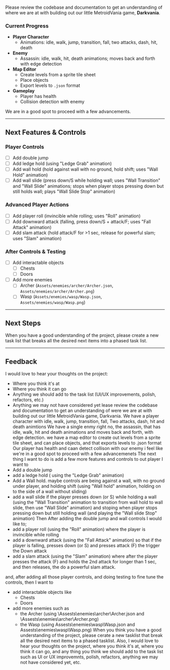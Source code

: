 Please review the codebase and documentation to get an understanding of where we are at with building out our little MetroidVania game, **Darkvania**.

### Current Progress

- **Player Character**
    - Animations: idle, walk, jump, transition, fall, two attacks, dash, hit, death
- **Enemy**
    - Assassin: idle, walk, hit, death animations; moves back and forth with edge detection
- **Map Editor**
    - Create levels from a sprite tile sheet
    - Place objects
    - Export levels to `.json` format
- **Gameplay**
    - Player has health
    - Collision detection with enemy

We are in a good spot to proceed with a few advancements.

---

## Next Features & Controls

### Player Controls

- [ ] Add double jump
- [ ] Add ledge hold (using "Ledge Grab" animation)
- [ ] Add wall hold (hold against wall with no ground, hold shift; uses "Wall Hold" animation)
- [ ] Add wall slide (press down/S while holding wall; uses "Wall Transition" and "Wall Slide" animations; stops when player stops pressing down but still holds wall; plays "Wall Slide Stop" animation)

### Advanced Player Actions

- [ ] Add player roll (invincible while rolling; uses "Roll" animation)
- [ ] Add downward attack (falling, press down/S + attack/F; uses "Fall Attack" animation)
- [ ] Add slam attack (hold attack/F for >1 sec, release for powerful slam; uses "Slam" animation)

### After Controls & Testing

- [ ] Add interactable objects
    - [ ] Chests
    - [ ] Doors
- [ ] Add more enemies
    - [ ] Archer (`Assets/enemies/archer/Archer.json`, `Assets/enemies/archer/Archer.png`)
    - [ ] Wasp (`Assets/enemies/wasp/Wasp.json`, `Assets/enemies/wasp/Wasp.png`)

---

## Next Steps

When you have a good understanding of the project, please create a new task list that breaks all the desired next items into a phased task list.

---

## Feedback

I would love to hear your thoughts on the project:
- Where you think it's at
- Where you think it can go
- Anything we should add to the task list (UI/UX improvements, polish, refactors, etc.)
- Anything we may not have considered yet
lease review the codebase and documentation to get an understanding of were we are at with building out our little MetroidVania game, Darkvania.
We have a player character with idle, walk, jump, transition, fall, Two attacks, dash, hit and death animtions
We have a single enmy right no, the assassin, that has idle, walk, hit and death animations and moves back and forth, with edge detection.
we have a map editor to create out levels from a sprite tile sheet, and can place objects, and that exports levels to .json format
Our player has health and caan detect collison with our enemy
i feel like we're in a good spot to proceed with a few advancemenets
The next thing I want to do is add a few more features and controls to out player
I want to
 - Add a double jump
 - add a ledge hold ( using the "Ledge Grab" animation)
 - Add a Wall hold. maybe controls are being against a wall, with no ground under player, and holding shift (using "Wall hold" animation, holding on to the side of a wall without sliding)
 - add a wall slide if the player presses down (or S) while holding a wall (using the "Wall Transition" animation to transition from wall hold to wall slide, then use "Wall Slide" animation) and stoping when player stops pressing down but still holding wall (and playing the "Wall slide Stop" animation)
Then After adding the double jump and wall controls I would like to;
 - add a player roll (using the "Roll" animation) where the player is invincible while rolling
 - add a downward attack (using the "Fall Attack" animation) so that if the player is falling, presses down (or S) and presses attack (F) the trigger the Down attack
 - add a slam attack (using the "Slam" animation) where after the player presses the attack (F) and holds the 2nd attack for longer than 1 sec, and then releases, the do a powerful slam attack.

and, after adding all those player controls, and doing testing to fine tune the controls, then I want to 
 - add interactable objects like
	- Chests
	- Doors
 - add more enemies such as 
	- the Archer (using \Assests\enemies\archer\Archer.json and \Assests\enemies\archer\Archer.png)
 	- the Wasp (using Assests\enemies\wasp\Wasp.json and Assests\enemies\wasp\Wasp.png)
When you think you have a good understanding of the project, please cerate a new tasklist that break all the desired next items to a phased tasklist.
Also, I would love to hear your thoughts on the project, where you think it's at, where you think it can go, and any thing you think we should add to the task list such as UI or UX improvemnts, polish, refactors, anything we may not have considered yet, etc.
